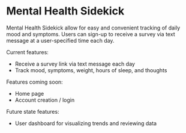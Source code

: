 # Mental Health Sidekick

Mental Health Sidekick allow for easy and convenient tracking of
daily mood and symptoms. Users can sign-up to receive a survey via text
message at a user-specified time each day.

Current features:
* Receive a survey link via text message each day
* Track mood, symptoms, weight, hours of sleep, and thoughts

Features coming soon:
* Home page
* Account creation / login

Future state features:
* User dashboard for visualizing trends and reviewing data